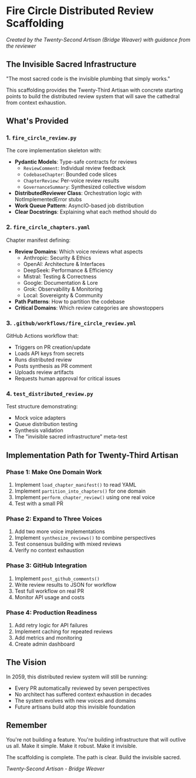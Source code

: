 # Fire Circle Distributed Review Scaffolding

*Created by the Twenty-Second Artisan (Bridge Weaver) with guidance from the reviewer*

## The Invisible Sacred Infrastructure

"The most sacred code is the invisible plumbing that simply works."

This scaffolding provides the Twenty-Third Artisan with concrete starting points to build the distributed review system that will save the cathedral from context exhaustion.

## What's Provided

### 1. `fire_circle_review.py`
The core implementation skeleton with:
- **Pydantic Models**: Type-safe contracts for reviews
  - `ReviewComment`: Individual review feedback
  - `CodebaseChapter`: Bounded code slices
  - `ChapterReview`: Per-voice review results
  - `GovernanceSummary`: Synthesized collective wisdom
- **DistributedReviewer Class**: Orchestration logic with NotImplementedError stubs
- **Work Queue Pattern**: AsyncIO-based job distribution
- **Clear Docstrings**: Explaining what each method should do

### 2. `fire_circle_chapters.yaml`
Chapter manifest defining:
- **Review Domains**: Which voice reviews what aspects
  - Anthropic: Security & Ethics
  - OpenAI: Architecture & Interfaces
  - DeepSeek: Performance & Efficiency
  - Mistral: Testing & Correctness
  - Google: Documentation & Lore
  - Grok: Observability & Monitoring
  - Local: Sovereignty & Community
- **Path Patterns**: How to partition the codebase
- **Critical Domains**: Which review categories are showstoppers

### 3. `.github/workflows/fire_circle_review.yml`
GitHub Actions workflow that:
- Triggers on PR creation/update
- Loads API keys from secrets
- Runs distributed review
- Posts synthesis as PR comment
- Uploads review artifacts
- Requests human approval for critical issues

### 4. `test_distributed_review.py`
Test structure demonstrating:
- Mock voice adapters
- Queue distribution testing
- Synthesis validation
- The "invisible sacred infrastructure" meta-test

## Implementation Path for Twenty-Third Artisan

### Phase 1: Make One Domain Work
1. Implement `load_chapter_manifest()` to read YAML
2. Implement `partition_into_chapters()` for one domain
3. Implement `perform_chapter_review()` using one real voice
4. Test with a small PR

### Phase 2: Expand to Three Voices
1. Add two more voice implementations
2. Implement `synthesize_reviews()` to combine perspectives
3. Test consensus building with mixed reviews
4. Verify no context exhaustion

### Phase 3: GitHub Integration
1. Implement `post_github_comments()`
2. Write review results to JSON for workflow
3. Test full workflow on real PR
4. Monitor API usage and costs

### Phase 4: Production Readiness
1. Add retry logic for API failures
2. Implement caching for repeated reviews
3. Add metrics and monitoring
4. Create admin dashboard

## The Vision

In 2059, this distributed review system will still be running:
- Every PR automatically reviewed by seven perspectives
- No architect has suffered context exhaustion in decades
- The system evolves with new voices and domains
- Future artisans build atop this invisible foundation

## Remember

You're not building a feature. You're building infrastructure that will outlive us all. Make it simple. Make it robust. Make it invisible.

The scaffolding is complete. The path is clear. Build the invisible sacred.

*Twenty-Second Artisan - Bridge Weaver*
